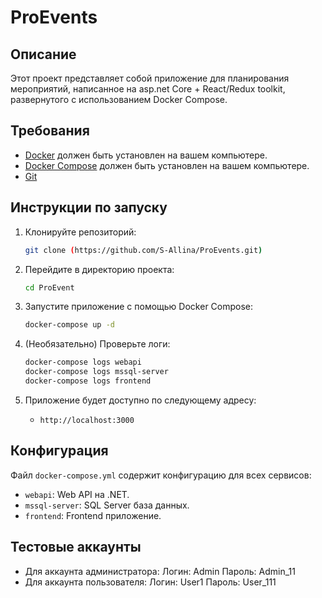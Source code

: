 # ProEvents

## Описание

Этот проект представляет собой приложение для планирования мероприятий, написанное на asp.net Core + React/Redux toolkit, развернутого с использованием Docker Compose.

## Требования

*   [Docker](https://www.docker.com/) должен быть установлен на вашем компьютере.
*   [Docker Compose](https://docs.docker.com/compose/install/) должен быть установлен на вашем компьютере.
*   [Git](https://git-scm.com/)

## Инструкции по запуску

1.  Клонируйте репозиторий:

    ```bash
    git clone (https://github.com/S-Allina/ProEvents.git)
    ```

2.  Перейдите в директорию проекта:

    ```bash
    cd ProEvent
    ```

3.  Запустите приложение с помощью Docker Compose:

    ```bash
    docker-compose up -d
    ```

4.  (Необязательно) Проверьте логи:

    ```bash
    docker-compose logs webapi
    docker-compose logs mssql-server
    docker-compose logs frontend
    ```

5.  Приложение будет доступно по следующему адресу:

    * `http://localhost:3000`

## Конфигурация

Файл `docker-compose.yml` содержит конфигурацию для всех сервисов:

*   `webapi`: Web API на .NET.
*   `mssql-server`: SQL Server база данных.
*   `frontend`: Frontend приложение.

## Тестовые аккаунты
* Для аккаунта администратора:
  Логин: Admin
  Пароль: Admin_11
* Для аккаунта пользователя:
  Логин: User1
  Пароль: User_111
